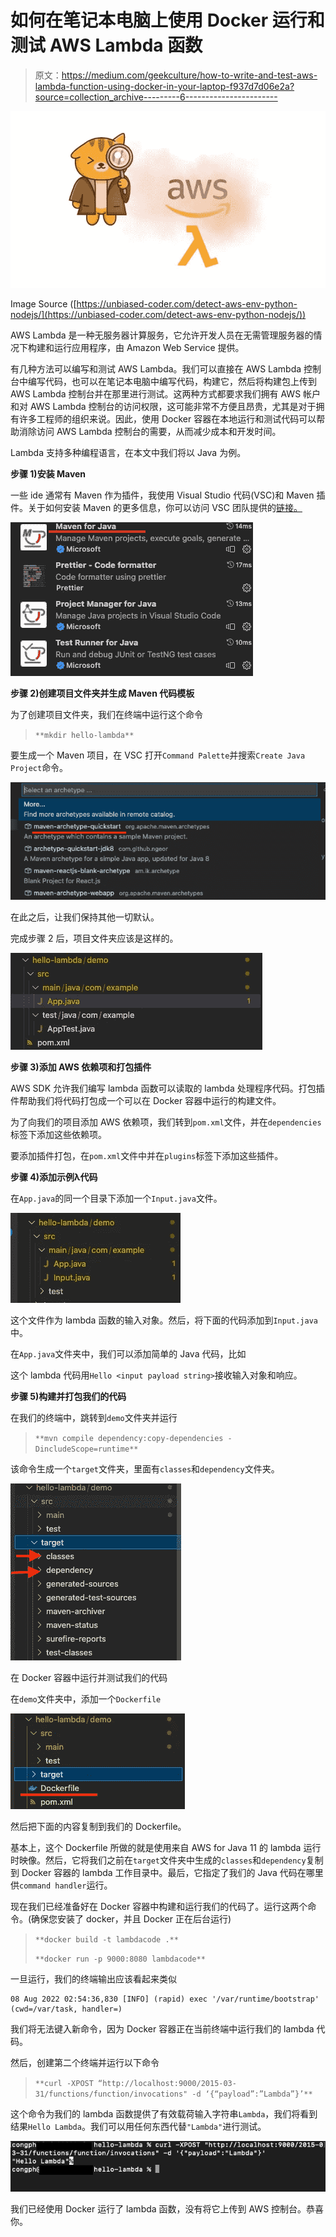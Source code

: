 # 如何在笔记本电脑上使用 Docker 运行和测试 AWS Lambda 函数

> 原文：<https://medium.com/geekculture/how-to-write-and-test-aws-lambda-function-using-docker-in-your-laptop-f937d7d06e2a?source=collection_archive---------6----------------------->

![](img/8b7d00e7f0cf8b4b6bec7b6c9c529e40.png)

Image Source ([https://unbiased-coder.com/detect-aws-env-python-nodejs/](https://unbiased-coder.com/detect-aws-env-python-nodejs/))

AWS Lambda 是一种无服务器计算服务，它允许开发人员在无需管理服务器的情况下构建和运行应用程序，由 Amazon Web Service 提供。

有几种方法可以编写和测试 AWS Lambda。我们可以直接在 AWS Lambda 控制台中编写代码，也可以在笔记本电脑中编写代码，构建它，然后将构建包上传到 AWS Lambda 控制台并在那里进行测试。这两种方式都要求我们拥有 AWS 帐户和对 AWS Lambda 控制台的访问权限，这可能非常不方便且昂贵，尤其是对于拥有许多工程师的组织来说。因此，使用 Docker 容器在本地运行和测试代码可以帮助消除访问 AWS Lambda 控制台的需要，从而减少成本和开发时间。

Lambda 支持多种编程语言，在本文中我们将以 Java 为例。

**步骤 1)安装 Maven**

一些 ide 通常有 Maven 作为插件，我使用 Visual Studio 代码(VSC)和 Maven 插件。关于如何安装 Maven 的更多信息，你可以访问 VSC 团队提供的[链接。](https://code.visualstudio.com/docs/java/java-build)

![](img/240212ca6010428a559cf03e45af92d4.png)

**步骤 2)创建项目文件夹并生成 Maven 代码模板**

为了创建项目文件夹，我们在终端中运行这个命令

> `**mkdir hello-lambda**`

要生成一个 Maven 项目，在 VSC 打开`Command Palette`并搜索`Create Java Project`命令。

![](img/bf78ecdf753c0f3e5b4a2560aadaad45.png)

在此之后，让我们保持其他一切默认。

完成步骤 2 后，项目文件夹应该是这样的。

![](img/4612ade8086cfc0b5b30e8d220734def.png)

**步骤 3)添加 AWS 依赖项和打包插件**

AWS SDK 允许我们编写 lambda 函数可以读取的 lambda 处理程序代码。打包插件帮助我们将代码打包成一个可以在 Docker 容器中运行的构建文件。

为了向我们的项目添加 AWS 依赖项，我们转到`pom.xml`文件，并在`dependencies`标签下添加这些依赖项。

要添加插件打包，在`pom.xml`文件中并在`plugins`标签下添加这些插件。

**步骤 4)添加示例λ代码**

在`App.java`的同一个目录下添加一个`Input.java`文件。

![](img/6c6868f7017555613cc1dbf2013e5e44.png)

这个文件作为 lambda 函数的输入对象。然后，将下面的代码添加到`Input.java`中。

在`App.java`文件夹中，我们可以添加简单的 Java 代码，比如

这个 lambda 代码用`Hello <input payload string>`接收输入对象和响应。

**步骤 5)构建并打包我们的代码**

在我们的终端中，跳转到`demo`文件夹并运行

> `**mvn compile dependency:copy-dependencies -DincludeScope=runtime**`

该命令生成一个`target`文件夹，里面有`classes`和`dependency`文件夹。

![](img/9652accf1c26df7e12f2750adbf53c28.png)

在 Docker 容器中运行并测试我们的代码

在`demo`文件夹中，添加一个`Dockerfile`

![](img/f33e461703da765698c1b2ff7eead361.png)

然后把下面的内容复制到我们的 Dockerfile。

基本上，这个 Dockerfile 所做的就是使用来自 AWS for Java 11 的 lambda 运行时映像。然后，它将我们之前在`target`文件夹中生成的`classes`和`dependency`复制到 Docker 容器的 lambda 工作目录中。最后，它指定了我们的 Java 代码在哪里供`command handler`运行。

现在我们已经准备好在 Docker 容器中构建和运行我们的代码了。运行这两个命令。(确保您安装了 docker，并且 Docker 正在后台运行)

> `**docker build -t lambdacode .**`
> 
> `**docker run -p 9000:8080 lambdacode**`

一旦运行，我们的终端输出应该看起来类似

```
08 Aug 2022 02:54:36,830 [INFO] (rapid) exec '/var/runtime/bootstrap' (cwd=/var/task, handler=)
```

我们将无法键入新命令，因为 Docker 容器正在当前终端中运行我们的 lambda 代码。

然后，创建第二个终端并运行以下命令

> `**curl -XPOST “http://localhost:9000/2015-03-31/functions/function/invocations" -d ‘{“payload”:”Lambda”}’**`

这个命令为我们的 lambda 函数提供了有效载荷输入字符串`Lambda`，我们将看到结果`Hello Lambda`。我们可以用任何东西代替`"Lambda"`进行测试。

![](img/75f9e44518b96e11810c1b6d07e35dca.png)

我们已经使用 Docker 运行了 lambda 函数，没有将它上传到 AWS 控制台。恭喜你。